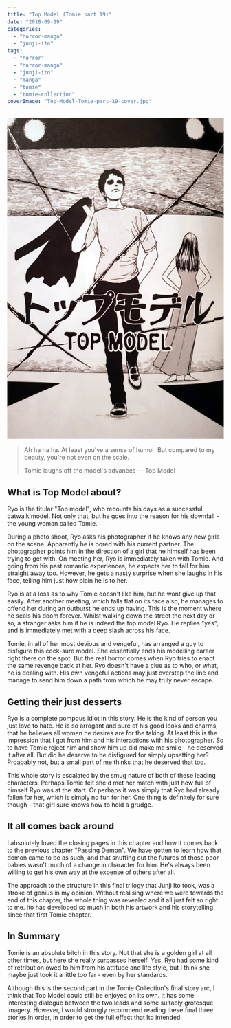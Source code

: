 ```yaml
---
title: "Top Model (Tomie part 19)"
date: "2018-09-19"
categories: 
  - "horror-manga"
  - "junji-ito"
tags: 
  - "horror"
  - "horror-manga"
  - "junji-ito"
  - "manga"
  - "tomie"
  - "tomie-collection"
coverImage: "Top-Model-Tomie-part-19-cover.jpg"
---
```


[![](images/Top-Model-Tomie-part-19-cover.jpg)](https://davidpeach.co.uk/wp-content/uploads/2023/05/Top-Model-Tomie-part-19-cover.jpg)

> Ah ha ha ha. At least you've a sense of humor. But compared to my beauty, you're not even on the scale.
> 
> Tomie laughs off the model's advances — Top Model

## What is Top Model about?

Ryo is the titular "Top model", who recounts his days as a successful catwalk model. Not only that, but he goes into the reason for his downfall - the young woman called Tomie.

During a photo shoot, Ryo asks his photographer if he knows any new girls on the scene. Apparently he is bored with his current partner. The photographer points him in the direction of a girl that he himself has been trying to get with. On meeting her, Ryo is immediately taken with Tomie. And going from his past romantic experiences, he expects her to fall for him straight away too. However, he gets a nasty surprise when she laughs in his face, telling him just how plain he is to her.

Ryo is at a loss as to why Tomie doesn't like him, but he wont give up that easily. After another meeting, which falls flat on its face also, he manages to offend her during an outburst he ends up having. This is the moment where he seals his doom forever. Whilst walking down the street the next day or so, a stranger asks him if he is indeed the top model Ryo. He replies "yes", and is immediately met with a deep slash across his face.

Tomie, in all of her most devious and vengeful, has arranged a guy to disfigure this cock-sure model. She essentially ends his modelling career right there on the spot. But the real horror comes when Ryo tries to enact the same revenge back at her. Ryo doesn't have a clue as to who, or what, he is dealing with. His own vengeful actions may just overstep the line and manage to send him down a path from which he may truly never escape.

## Getting their just desserts

Ryo is a complete pompous idiot in this story. He is the kind of person you just love to hate. He is so arrogant and sure of his good looks and charms, that he believes all women he desires are for the taking. At least this is the impression that I got from him and his interactions with his photographer. So to have Tomie reject him and show him up did make me smile - he deserved it after all. But did he deserve to be disfigured for simply upsetting her? Proabably not, but a small part of me thinks that he deserved that too.

This whole story is escalated by the smug nature of both of these leading characters. Perhaps Tomie felt she'd met her match with just how full of himself Ryo was at the start. Or perhaps it was simply that Ryo had already fallen for her, which is simply no fun for her. One thing is definitely for sure though - that girl sure knows how to hold a grudge.

## It all comes back around

I absolutely loved the closing pages in this chapter and how it comes back to the previous chapter "Passing Demon". We have gotten to learn how that demon came to be as such, and that snuffing out the futures of those poor babies wasn't much of a change in character for him. He's always been willing to get his own way at the expense of others after all.

The approach to the structure in this final trilogy that Junji Ito took, was a stroke of genius in my opinion. Without realising where we were towards the end of this chapter, the whole thing was revealed and it all just felt so right to me. Ito has developed so much in both his artwork and his storytelling since that first Tomie chapter.

## In Summary

Tomie is an absolute bitch in this story. Not that she is a golden girl at all other times, but here she really surpasses herself. Yes, Ryo had some kind of retribution owed to him from his attitude and life style, but I think she maybe just took it a little too far - even by her standards.

Although this is the second part in the Tomie Collection's final story arc, I think that Top Model could still be enjoyed on its own. It has some interesting dialogue between the two leads and some suitably grotesque imagery. However, I would strongly recommend reading these final three stories in order, in order to get the full effect that Ito intended.
